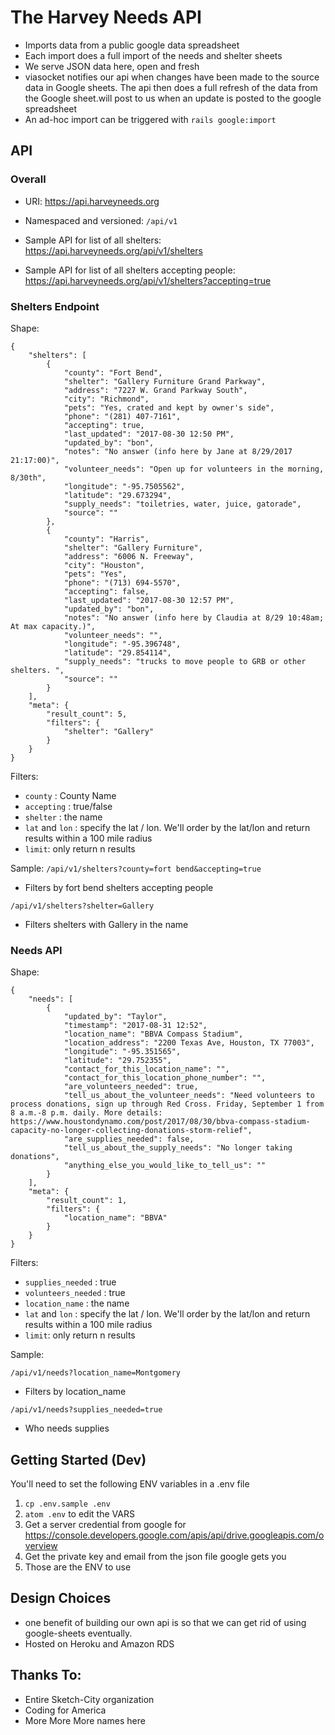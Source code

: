 The Harvey Needs API
====================

* Imports data from a public google data spreadsheet
* Each import does a full import of the needs and shelter sheets
* We serve JSON data here, open and fresh
* viasocket notifies our api when changes have been made to the source data in Google sheets. The api then does a full refresh of the data from the Google sheet.will post to us when an update is posted to the google spreadsheet
* An ad-hoc import can be triggered with `rails google:import`

API
----

### Overall

* URI: https://api.harveyneeds.org
* Namespaced and versioned: `/api/v1`

* Sample API for list of all shelters: https://api.harveyneeds.org/api/v1/shelters
* Sample API for list of all shelters accepting people: https://api.harveyneeds.org/api/v1/shelters?accepting=true

### Shelters Endpoint

Shape:

```
{
    "shelters": [
        {
            "county": "Fort Bend",
            "shelter": "Gallery Furniture Grand Parkway",
            "address": "7227 W. Grand Parkway South",
            "city": "Richmond",
            "pets": "Yes, crated and kept by owner's side",
            "phone": "(281) 407-7161",
            "accepting": true,
            "last_updated": "2017-08-30 12:50 PM",
            "updated_by": "bon",
            "notes": "No answer (info here by Jane at 8/29/2017 21:17:00)",
            "volunteer_needs": "Open up for volunteers in the morning, 8/30th",
            "longitude": "-95.7505562",
            "latitude": "29.673294",
            "supply_needs": "toiletries, water, juice, gatorade",
            "source": ""
        },
        {
            "county": "Harris",
            "shelter": "Gallery Furniture",
            "address": "6006 N. Freeway",
            "city": "Houston",
            "pets": "Yes",
            "phone": "(713) 694-5570",
            "accepting": false,
            "last_updated": "2017-08-30 12:57 PM",
            "updated_by": "bon",
            "notes": "No answer (info here by Claudia at 8/29 10:48am; At max capacity.)",
            "volunteer_needs": "",
            "longitude": "-95.396748",
            "latitude": "29.854114",
            "supply_needs": "trucks to move people to GRB or other shelters. ",
            "source": ""
        }
    ],
    "meta": {
        "result_count": 5,
        "filters": {
            "shelter": "Gallery"
        }
    }
}
```

Filters:

* `county` : County Name
* `accepting` : true/false
* `shelter` : the name
* `lat` and `lon` : specify the lat / lon. We'll order by the lat/lon and return results within a 100 mile radius
* `limit`: only return n results



Sample:
`/api/v1/shelters?county=fort bend&accepting=true`

  * Filters by fort bend shelters accepting people

`/api/v1/shelters?shelter=Gallery`

  * Filters shelters with Gallery in the name

### Needs API

Shape:

```
{
    "needs": [
        {
            "updated_by": "Taylor",
            "timestamp": "2017-08-31 12:52",
            "location_name": "BBVA Compass Stadium",
            "location_address": "2200 Texas Ave, Houston, TX 77003",
            "longitude": "-95.351565",
            "latitude": "29.752355",
            "contact_for_this_location_name": "",
            "contact_for_this_location_phone_number": "",
            "are_volunteers_needed": true,
            "tell_us_about_the_volunteer_needs": "Need volunteers to process donations, sign up through Red Cross. Friday, September 1 from 8 a.m.-8 p.m. daily. More details: https://www.houstondynamo.com/post/2017/08/30/bbva-compass-stadium-capacity-no-longer-collecting-donations-storm-relief",
            "are_supplies_needed": false,
            "tell_us_about_the_supply_needs": "No longer taking donations",
            "anything_else_you_would_like_to_tell_us": ""
        }
    ],
    "meta": {
        "result_count": 1,
        "filters": {
            "location_name": "BBVA"
        }
    }
}
```

Filters:

* `supplies_needed` : true
* `volunteers_needed` : true
* `location_name` : the name
* `lat` and `lon` : specify the lat / lon. We'll order by the lat/lon and return results within a 100 mile radius
* `limit`: only return n results

Sample:

`/api/v1/needs?location_name=Montgomery`

  * Filters by location_name

`/api/v1/needs?supplies_needed=true`

  * Who needs supplies


Getting Started (Dev)
-------

You'll need to set the following ENV variables in a .env file

1. `cp .env.sample .env`
2. `atom .env` to edit the VARS
3. Get a server credential from google for
   https://console.developers.google.com/apis/api/drive.googleapis.com/overview
4. Get the private key and email from the json file google gets you
5. Those are the ENV to use

Design Choices
-------------

* one benefit of building our own api is so that we can get rid of using
  google-sheets eventually.
* Hosted on Heroku and Amazon RDS

Thanks To:
---------

* Entire Sketch-City organization
* Coding for America
* More More More names here
